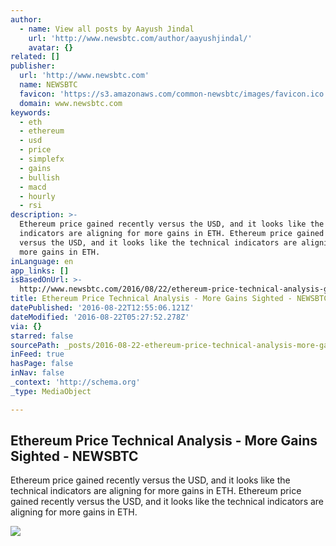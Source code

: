 ```yaml
---
author:
  - name: View all posts by Aayush Jindal
    url: 'http://www.newsbtc.com/author/aayushjindal/'
    avatar: {}
related: []
publisher:
  url: 'http://www.newsbtc.com'
  name: NEWSBTC
  favicon: 'https://s3.amazonaws.com/common-newsbtc/images/favicon.ico'
  domain: www.newsbtc.com
keywords:
  - eth
  - ethereum
  - usd
  - price
  - simplefx
  - gains
  - bullish
  - macd
  - hourly
  - rsi
description: >-
  Ethereum price gained recently versus the USD, and it looks like the technical
  indicators are aligning for more gains in ETH. Ethereum price gained recently
  versus the USD, and it looks like the technical indicators are aligning for
  more gains in ETH.
inLanguage: en
app_links: []
isBasedOnUrl: >-
  http://www.newsbtc.com/2016/08/22/ethereum-price-technical-analysis-gains-sighted/
title: Ethereum Price Technical Analysis - More Gains Sighted - NEWSBTC
datePublished: '2016-08-22T12:55:06.121Z'
dateModified: '2016-08-22T05:27:52.278Z'
via: {}
starred: false
sourcePath: _posts/2016-08-22-ethereum-price-technical-analysis-more-gains-sighted-new.md
inFeed: true
hasPage: false
inNav: false
_context: 'http://schema.org'
_type: MediaObject

---
```

<article style=""><h1>Ethereum Price Technical Analysis - More Gains Sighted - NEWSBTC</h1><p>Ethereum price gained recently versus the USD, and it looks like the technical indicators are aligning for more gains in ETH. Ethereum price gained recently versus the USD, and it looks like the technical indicators are aligning for more gains in ETH.</p><img src="http://s3.amazonaws.com/main-newsbtc-images/2016/08/22032012/Ethereum18.png" /></article>